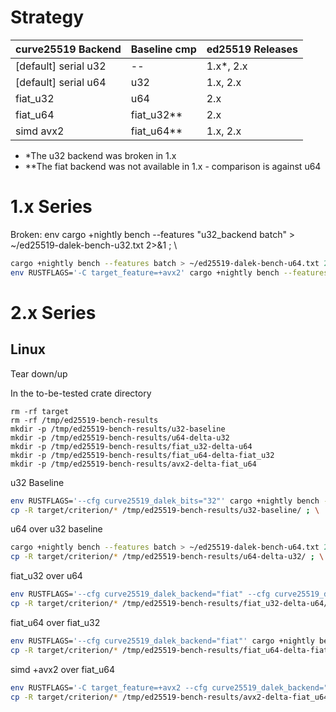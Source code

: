 
# Strategy

| curve25519 Backend   | Baseline cmp | ed25519 Releases |
| :---                 | :---         | :---             |
| [default] serial u32 | --           | 1.x*, 2.x        |
| [default] serial u64 | u32          | 1.x, 2.x         |
| fiat_u32             | u64          | 2.x              |
| fiat_u64             | fiat_u32**   | 2.x              |
| simd avx2            | fiat_u64**   | 1.x, 2.x         |

* *The u32 backend was broken in 1.x
* **The fiat backend was not available in 1.x - comparison is against u64

# 1.x Series

Broken: env cargo +nightly bench --features "u32_backend batch" > ~/ed25519-dalek-bench-u32.txt 2>&1 ; \

```sh
cargo +nightly bench --features batch > ~/ed25519-dalek-bench-u64.txt 2>&1 ; \
env RUSTFLAGS='-C target_feature=+avx2' cargo +nightly bench --features "simd_backend batch" > ~/ed25519-dalek-bench-avx2.txt 2>&1
```

# 2.x Series

## Linux

Tear down/up

In the to-be-tested crate directory
```
rm -rf target
rm -rf /tmp/ed25519-bench-results
mkdir -p /tmp/ed25519-bench-results/u32-baseline
mkdir -p /tmp/ed25519-bench-results/u64-delta-u32
mkdir -p /tmp/ed25519-bench-results/fiat_u32-delta-u64
mkdir -p /tmp/ed25519-bench-results/fiat_u64-delta-fiat_u32
mkdir -p /tmp/ed25519-bench-results/avx2-delta-fiat_u64
```

u32 Baseline
```sh
env RUSTFLAGS='--cfg curve25519_dalek_bits="32"' cargo +nightly bench --features batch > ~/ed25519-dalek-bench-u32.txt 2>&1 ; \
cp -R target/criterion/* /tmp/ed25519-bench-results/u32-baseline/ ; \
```

u64 over u32 baseline
```sh
cargo +nightly bench --features batch > ~/ed25519-dalek-bench-u64.txt 2>&1 ; \
cp -R target/criterion/* /tmp/ed25519-bench-results/u64-delta-u32/ ; \
```

fiat_u32 over u64
```sh
env RUSTFLAGS='--cfg curve25519_dalek_backend="fiat" --cfg curve25519_dalek_bits="32"' cargo +nightly bench --features batch > ~/ed25519-dalek-bench-fiat_u32.txt 2>&1 ; \
cp -R target/criterion/* /tmp/ed25519-bench-results/fiat_u32-delta-u64/ ; \
```

fiat_u64 over fiat_u32
```sh
env RUSTFLAGS='--cfg curve25519_dalek_backend="fiat"' cargo +nightly bench --features batch > ~/ed25519-dalek-bench-fiat_u64.txt 2>&1 ; \
cp -R target/criterion/* /tmp/ed25519-bench-results/fiat_u64-delta-fiat_u32/ ; \
```

simd +avx2 over fiat_u64
```sh
env RUSTFLAGS='-C target_feature=+avx2 --cfg curve25519_dalek_backend="simd"' cargo +nightly bench --features batch > ~/ed25519-dalek-bench-avx2.txt 2>&1
cp -R target/criterion/* /tmp/ed25519-bench-results/avx2-delta-fiat_u64
```
